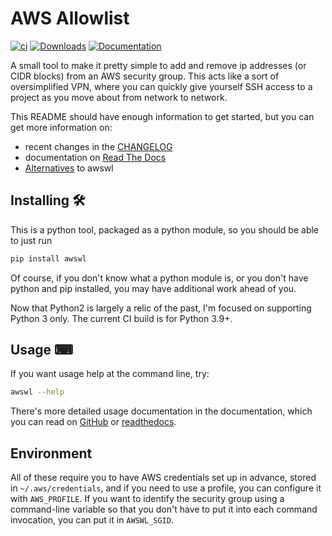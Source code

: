 # AWS Allowlist

[![ci](https://github.com/geoffreywiseman/awswl/actions/workflows/ci.yml/badge.svg)](https://github.com/geoffreywiseman/awswl/actions/workflows/ci.yml)
[![Downloads](https://static.pepy.tech/badge/awswl)](https://pepy.tech/project/awswl)
[![Documentation](https://readthedocs.org/projects/awswl/badge/)](https://awswl.readthedocs.io/en/latest/)

A small tool to make it pretty simple to add and remove ip addresses (or CIDR blocks) from an AWS security group. This acts like a sort of oversimplified VPN, where you can quickly give yourself SSH access to a project as you move about from network to network.

This README should have enough information to get started, but you can get more information on:
- recent changes in the [CHANGELOG](CHANGELOG.md)
- documentation on [Read The Docs](https://awswl.readthedocs.io/en/latest/)
- [Alternatives](docs/alternatives.md) to awswl

## Installing 🛠️

This is a python tool, packaged as a python module, so you should be able to just run

```bash
pip install awswl
```    

Of course, if you don't know what a python module is, or you don't have python and pip installed,
you may have additional work ahead of you.

Now that Python2 is largely a relic of the past, I'm focused on supporting Python 3 only. The current CI build is for Python 3.9+.

## Usage ⌨

If you want usage help at the command line, try:

```bash
awswl --help
```

There's more detailed usage documentation in the documentation, which you can read on [GitHub](docs/usage.md) or [readthedocs](https://awswl.readthedocs.io/en/latest/usage/).


## Environment

All of these require you to have AWS credentials set up in advance, stored in
``~/.aws/credentials``, and if you need to use a profile, you can configure it with
``AWS_PROFILE``. If you want to identify the security group using a command-line variable so that
you don't have to put it into each command invocation, you can put it in ``AWSWL_SGID``.
